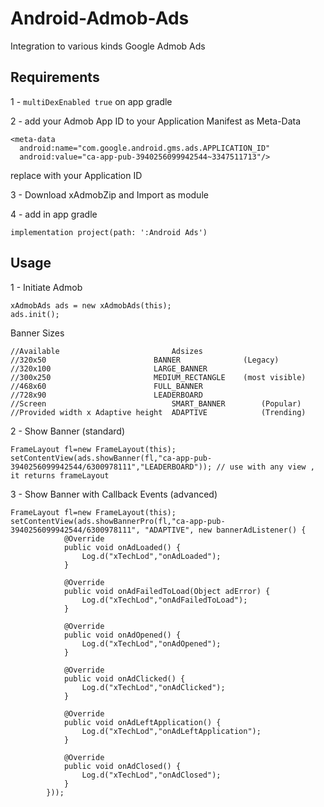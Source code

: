 # Android-Admob-Ads
Integration to various kinds Google Admob Ads

## Requirements

1 -  ``` multiDexEnabled true ```
on app gradle

2 - add your Admob App ID to your Application Manifest as Meta-Data
``` 
<meta-data
  android:name="com.google.android.gms.ads.APPLICATION_ID"
  android:value="ca-app-pub-3940256099942544~3347511713"/>
```
replace with your Application ID

3 - Download xAdmobZip and Import as module

4 - add in app gradle 
```
implementation project(path: ':Android Ads')
```

## Usage

1 - Initiate Admob
```
xAdmobAds ads = new xAdmobAds(this);
ads.init();
```

Banner Sizes
```
//Available                         Adsizes
//320x50	                    BANNER              (Legacy)
//320x100	                    LARGE_BANNER        
//300x250	                    MEDIUM_RECTANGLE    (most visible)
//468x60	                    FULL_BANNER     
//728x90	                    LEADERBOARD   
//Screen                            SMART_BANNER        (Popular)
//Provided width x Adaptive height  ADAPTIVE            (Trending)
```

2 - Show Banner (standard)
```
FrameLayout fl=new FrameLayout(this);
setContentView(ads.showBanner(fl,"ca-app-pub-3940256099942544/6300978111","LEADERBOARD")); // use with any view , it returns frameLayout

```

3 - Show Banner with Callback Events (advanced)
```
FrameLayout fl=new FrameLayout(this);
setContentView(ads.showBannerPro(fl,"ca-app-pub-3940256099942544/6300978111", "ADAPTIVE", new bannerAdListener() {
            @Override
            public void onAdLoaded() {
                Log.d("xTechLod","onAdLoaded");
            }

            @Override
            public void onAdFailedToLoad(Object adError) {
                Log.d("xTechLod","onAdFailedToLoad");
            }

            @Override
            public void onAdOpened() {
                Log.d("xTechLod","onAdOpened");
            }

            @Override
            public void onAdClicked() {
                Log.d("xTechLod","onAdClicked");
            }

            @Override
            public void onAdLeftApplication() {
                Log.d("xTechLod","onAdLeftApplication");
            }

            @Override
            public void onAdClosed() {
                Log.d("xTechLod","onAdClosed");
            }
        }));
```
